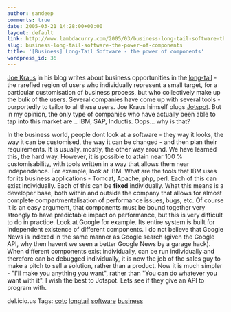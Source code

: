 ```yaml
---
author: sandeep
comments: true
date: 2005-03-21 14:28:00+00:00
layout: default
link: http://www.lambdacurry.com/2005/03/business-long-tail-software-the-power-of-components/
slug: business-long-tail-software-the-power-of-components
title: '[Business] Long-Tail Software - the power of components'
wordpress_id: 36
---
```


[Joe Kraus](http://bnoopy.typepad.com/bnoopy/2005/03/the_long_tail_o.html) in his blog writes about business opportunities in the [long-tail](http://www.wired.com/wired/archive/12.10/tail.html) - the rarefied region of users who individually represent a small target, for a particular customisation of business process, but who collectively make up the bulk of the users.
Several companies have come up with several tools - purportedly to tailor to all these users. Joe Kraus himself plugs [Jotspot](http://www.jotspot.com). But in my opinion, the only type of companies who have actually been able to tap into this market are .. IBM, SAP, Inductis. 
Oops... why is that?

In the business world, people dont look at a software - they way it looks, the way it can be customised, the way it can be changed - and then plan their requirements. It is usually..mostly, the other way around. We have learned this, the hard way.
However, it is possible to attain near 100 % customisability, with tools written in a way that allows them near independence.
For example, look at IBM. What are the tools that IBM uses for its business applications - Tomcat, Apache, php, perl. Each of this can exist individually. Each of this can be **fixed** individually. 
What this means is a developer base, both within and outside the company that allows for almost complete compartmentalisation of performance issues, bugs, etc. Of course it is an easy argument, that components must be bound together very strongly to have predictable impact on performance, but this is very difficult to do in practice.
Look at Google for example. Its entire system is built for independent existence of different components. I do not believe that Google News is indexed in the same manner as Google search (given the Google API, why then havent we seen a better Google News by a garage hack).
When different components exist individually, can be run individually and therefore can be debugged individually, it is now the job of the sales guy to make a pitch to sell a solution, rather than a product.
Now it is much simpler - "I'll make you anything you want", rather than "You can do whatever you want with it".
I wish the best to Jotspot. Lets see if they give an API to program with.


del.icio.us Tags: [cotc](http://del.icio.us/sss8ue/cotc) [longtail](http://del.icio.us/sss8ue/longtail) [software](http://del.icio.us/sss8ue/software) [business](http://del.icio.us/sss8ue/business)

